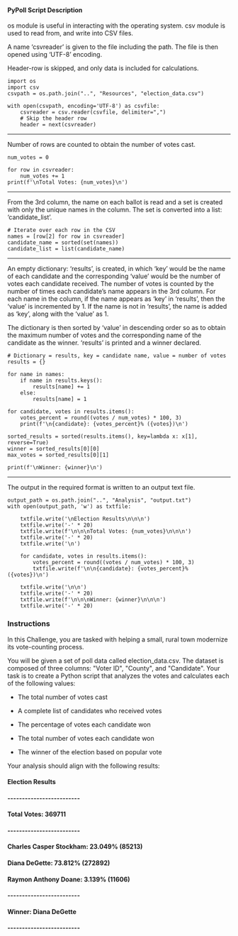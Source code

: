 #### PyPoll Script Description

os module is useful in interacting with the operating system.
csv module is used to read from, and write into CSV files.

A name ‘csvreader’ is given to the file including the path.
The file is then opened using ‘UTF-8’ encoding.

Header-row is skipped, and only data is included for calculations.

    import os
    import csv
    csvpath = os.path.join("..", "Resources", "election_data.csv")

    with open(csvpath, encoding='UTF-8') as csvfile:
        csvreader = csv.reader(csvfile, delimiter=",")
        # Skip the header row
        header = next(csvreader)
-------------------------------------------------------------------

Number of rows are counted to obtain the number of votes cast.

    num_votes = 0

    for row in csvreader:
        num_votes += 1
    print(f'\nTotal Votes: {num_votes}\n')

-------------------------------------------------------------------

From the 3rd column, the name on each ballot is read and a set is created with only the unique names in the column.  The set is converted into a list: ‘candidate_list’.
    
    # Iterate over each row in the CSV
    names = [row[2] for row in csvreader]
    candidate_name = sorted(set(names))
    candidate_list = list(candidate_name)

-------------------------------------------------------------------

An empty dictionary: ‘results’, is created, in which ‘key’ would be the name of each candidate and the corresponding ‘value’ would be the number of votes each candidate received.
The number of votes is counted by the number of times each candidate’s name appears in the 3rd column.
For each name in the column, if the name appears as ‘key’ in ‘results’, then the ‘value’ is incremented by 1.
If the name is not in ‘results’, the name is added as ‘key’, along with the ‘value’ as 1.

The dictionary is then sorted by ‘value’ in descending order so as to obtain the maximum number of votes and the corresponding name of the candidate as the winner.
‘results’ is printed and a winner declared.

    # Dictionary = results, key = candidate name, value = number of votes
    results = {}

    for name in names:
        if name in results.keys():
            results[name] += 1
        else:
            results[name] = 1

    for candidate, votes in results.items():
        votes_percent = round((votes / num_votes) * 100, 3)
        print(f'\n{candidate}: {votes_percent}% ({votes})\n')

    sorted_results = sorted(results.items(), key=lambda x: x[1], reverse=True)
    winner = sorted_results[0][0]
    max_votes = sorted_results[0][1]

    print(f'\nWinner: {winner}\n')
    
-------------------------------------------------------------------

The output in the required format is written to an output text file.

    output_path = os.path.join("..", "Analysis", "output.txt")
    with open(output_path, 'w') as txtfile:

        txtfile.write('\nElection Results\n\n\n')
        txtfile.write('-' * 20)
        txtfile.write(f'\n\n\nTotal Votes: {num_votes}\n\n\n')
        txtfile.write('-' * 20)
        txtfile.write('\n')

        for candidate, votes in results.items():
            votes_percent = round((votes / num_votes) * 100, 3)
            txtfile.write(f'\n\n{candidate}: {votes_percent}% ({votes})\n')

        txtfile.write('\n\n')
        txtfile.write('-' * 20)
        txtfile.write(f'\n\n\nWinner: {winner}\n\n\n')
        txtfile.write('-' * 20)


### Instructions
In this Challenge, you are tasked with helping a small, rural town modernize its vote-counting process.

You will be given a set of poll data called election_data.csv. The dataset is composed of three columns: "Voter ID", "County", and "Candidate". Your task is to create a Python script that analyzes the votes and calculates each of the following values:

* The total number of votes cast

* A complete list of candidates who received votes

* The percentage of votes each candidate won

* The total number of votes each candidate won

* The winner of the election based on popular vote

Your analysis should align with the following results:

#### Election Results

#### -------------------------

#### Total Votes: 369711

#### -------------------------
#### Charles Casper Stockham: 23.049% (85213)

#### Diana DeGette: 73.812% (272892)

#### Raymon Anthony Doane: 3.139% (11606)

#### -------------------------
#### Winner: Diana DeGette
#### -------------------------
